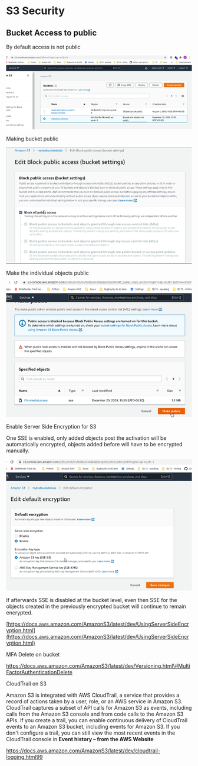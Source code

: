 # S3 Security

## Bucket Access  to public

By default access is not public

![](.gitbook/assets/image%20%28111%29.png)

Making bucket public

![](.gitbook/assets/image%20%28113%29.png)

 Make the individual objects public

![](.gitbook/assets/image%20%28114%29.png)

Enable Server Side Encryption for S3

One SSE is enabled, only added objects  post the activation will be automatically encrypted, objects added before will have to be encrypted manually.

![](.gitbook/assets/image%20%28115%29.png)

If afterwards SSE is disabled at the bucket level, even then SSE for the objects created in the previously encrypted bucket will continue to remain encrypted.

[https://docs.aws.amazon.com/AmazonS3/latest/dev/UsingServerSideEncryption.html](https://docs.aws.amazon.com/AmazonS3/latest/dev/UsingServerSideEncryption.html)

MFA Delete  on bucket

https://docs.aws.amazon.com/AmazonS3/latest/dev/Versioning.html\#MultiFactorAuthenticationDelete

CloudTrail on S3

Amazon S3 is integrated with AWS CloudTrail, a service that provides a record of actions taken by a user, role, or an AWS service in Amazon S3. CloudTrail captures a subset of API calls for Amazon S3 as events, including calls from the Amazon S3 console and from code calls to the Amazon S3 APIs. If you create a trail, you can enable continuous delivery of CloudTrail events to an Amazon S3 bucket, including events for Amazon S3. If you don't configure a trail, you can still view the most recent events in the CloudTrail console in **Event history – from the AWS Website**

https://docs.aws.amazon.com/AmazonS3/latest/dev/cloudtrail-logging.html99

